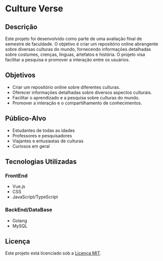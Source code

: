 # Culture Verse

## Descrição

Este projeto foi desenvolvido como parte de uma avaliação final de semestre de faculdade. O objetivo é criar um repositório online abrangente sobre diversas culturas do mundo, fornecendo informações detalhadas sobre costumes, crenças, línguas, artefatos e história. O projeto visa facilitar a pesquisa e promover a interação entre os usuários.

## Objetivos

- Criar um repositório online sobre diferentes culturas.
- Oferecer informações detalhadas sobre diversos aspectos culturais.
- Facilitar o aprendizado e a pesquisa sobre culturas do mundo.
- Promover a interação e o compartilhamento de conhecimentos.

## Público-Alvo

- Estudantes de todas as idades
- Professores e pesquisadores
- Viajantes e entusiastas de culturas
- Curiosos em geral

## Tecnologias Utilizadas

### FrontEnd

- Vue.js
- CSS
- JavaScript/TypeScript

### BackEnd/DataBase

- Golang
- MySQL

## Licença

Este projeto está licenciado sob a [Licença MIT](LICENSE).
